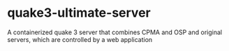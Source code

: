 # quake3-ultimate-server
A containerized quake 3 server that combines CPMA and OSP and original servers, which are controlled by a web application

